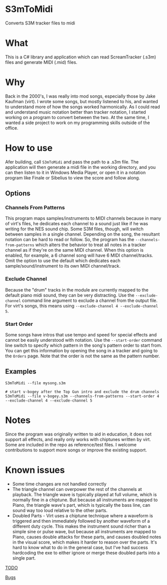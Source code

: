 # S3mToMidi
Converts S3M tracker files to midi

# What
This is a C# library and application which can read ScreamTracker (.s3m) files and generate MIDI (.mid) files.

# Why
Back in the 2000's, I was really into mod songs, especially those by Jake Kaufman (virt).  I wrote some songs, but mostly listened to his, and wanted to understand more of how the songs worked harmonically.  As I could read and understand music notation better than tracker notation, I started working on a program to convert between the two.  At the same time, I wanted a side project to work on my programming skills outside of the office.

# How to use
Afer building, call `S3mToMidi` and pass the path to a .s3m file.  The application will then generate a midi file in the working directory, and you can then listen to it in Windows Media Player, or open it in a notation program like Finale or Sibelius to view the score and follow along.

## Options

### Channels From Patterns

This program maps samples/instruments to MIDI channels because in many of virt's files, he dedicates each channel to a sound just like if he was writing for the NES sound chip.  Some S3M files, though, will switch between samples in a single channel.  Depending on the song, the resultant notation can be hard to read or follow.  So, the program has the `--channels-from-patterns` which alters the behavior to treat all notes in a tracker channel as if they're on the same MIDI channel.  When this option is enabled, for example, a 6 channel song will have 6 MIDI channel/tracks.  Omit the option to use the default which dedicates each sample/sound/instrument to its own MIDI channel/track.

### Exclude Channel

Because the "drum" tracks in the module are currently mapped to the default piano midi sound, they can be very distracting.  Use the `--exclude-channel` command line argument to exclude a channel from the output file.  For virt's songs, this means using `--exclude-channel 4 --exclude-channel 5`.

### Start Order

Some songs have intros that use tempo and speed for special effects and cannot be easily understood with notation.  Use the `--start-order` command line switch to specify which pattern in the song's pattern order to start from.  You can get this information by opening the song in a tracker and going to the `Orders` page.  Note that the order is not the same as the pattern number.


## Examples
```
S3mToMidi --file mysong.s3m

# start v-bogey after the Top Gun intro and exclude the drum channels
S3mToMidi --file v-bogey.s3m --channels-from-patterns --start-order 4 --exclude-channel 4 --exclude-channel 5
```

# Notes
Since the program was originally written to aid in education, it does not support all effects, and really only works with chiptunes written by virt.  Some are included in the repo as reference/test files.  I welcome contributions to support more songs or improve the existing support.

# Known issues
* Some time changes are not handled correctly
* The triangle channel can overpower the rest of the channels at playback.  The triangle wave is typically played at full volume, which is normally fine in a chiptune.  But because all instruments are mapped to Piano, the triangle wave's part, which is typically the bass line, can sound way too loud relative to the other parts.
* Doubled Parts - Virt uses a chiptune technique where a waveform is triggered and then immediately followed by another waveform of a different duty cycle.  This makes the instrument sound richer than a simple sine or pulse wave, but because all instruments are mapped to Piano, causes double attacks for these parts, and causes doubled notes in the visual score, which makes it harder to reason over the parts.  It's hard to know what to do in the general case, but I've had success hardcoding the exe to either ignore or merge these doubled parts into a single part.

[TODO](./S3mToMidi/TODO.txt)

[Bugs](./S3mToMidi/bugs.txt)
